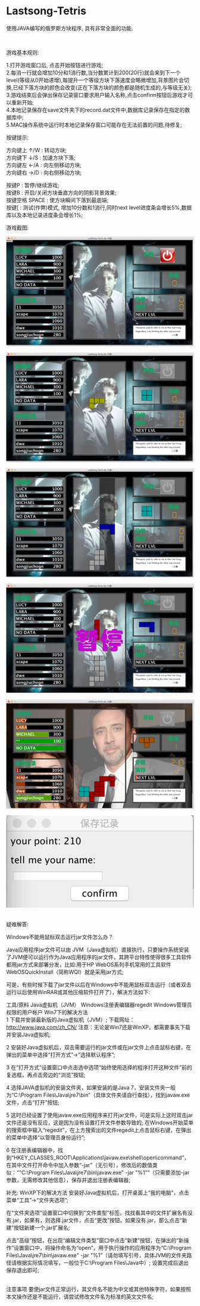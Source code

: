 # Lastsong-Tetris
使用JAVA编写的俄罗斯方块程序, 具有非常全面的功能.

<br/>

游戏基本规则:

1.打开游戏窗口后, 点击开始按钮进行游戏; <br/>
2.每消一行就会增加10分和1消行数,当分数累计到200(20行)就会来到下一个level(等级从0开始递增),每提升一个等级方块下落速度会略微增加,背景图片会切换,已经下落方块的颜色会改变(正在下落方块的颜色都是随机生成的,与等级无关); <br/>
3.游戏结束后会弹出保存记录窗口要求用户输入名称,点击confirm按钮后游戏才可以重新开始; <br/>
4.本地记录保存在save文件夹下的record.dat文件中,数据库记录保存在指定的数据库中; <br/>
5.MAC操作系统中运行时本地记录保存窗口可能存在无法前置的问题,待修复; <br/>



按键提示:

方向键上 ↑/W : 转动方块; <br/>
方向键下 ↓/S : 加速方块下落; <br/>
方向键左 ←/A : 向左侧移动方块; <br/>
方向键右 →/D : 向右侧移动方块; <br/>

按键P : 暂停/继续游戏; <br/>
按键B : 开启/关闭方块垂直方向的阴影背景效果; <br/>
按键空格 SPACE : 使方块瞬间下落到最底端; <br/>
按键[ : 测试(作弊)模式, 增加10分数和1消行,同时next level进度条会增长5%,数据库以及本地记录进度条会增长1%; <br/>



游戏截图:

![](./screenshot/1.png)

![](./screenshot/2.png)

![](./screenshot/3.png)

![](./screenshot/4.png)

![](./screenshot/5.png)

![](./screenshot/6.png)


<br/>
疑难解答:

Windows不能用鼠标双击运行jar文件怎么办？

Java应用程序jar文件可以由 JVM（Java虚拟机）直接执行，只要操作系统安装了JVM便可以运行作为Java应用程序的jar文件，其跨平台特性使得很多工具软件都用jar方式来部署分发，比如:用于HP WebOS系列手机常用的工具软件WebOSQuickInstall（简称WQI）就是采用jar方式;

可是，有些时候下载了jar文件以后在Windows中不能用鼠标双击运行（或者双击运行以后使用WinRAR或其他压缩软件打开了），解决方法如下:


工具/原料
Java虚拟机（JVM）
Windows注册表编辑器regedit
Windows管理员权限的用户帐户
Win7下的解决方法
<br/>
1
下载并安装最新版的Java虚拟机（JVM）;
下载网址：http://www.java.com/zh_CN/
注意：无论是Win7还是WinXP，都需要事先下载并安装Java虚拟机;


2
安装好Java虚拟机后，双击需要运行的jar文件或在jar文件上点击鼠标右键，在弹出的菜单中选择“打开方式”→“选择默认程序”;

3
在“打开方式”设置窗口中点击选中选项“始终使用选择的程序打开这种文件”前的复选框，再点击旁边的“浏览”按钮;

4
选择JAVA虚拟机的安装文件夹，如果安装的是Java 7，安装文件夹一般为“C:\Program Files\Java\jre7\bin”（具体文件夹请自行查找），找到javaw.exe文件，点击“打开”按钮;

5
这时已经设置了使用javaw.exe应用程序来打开jar文件，可是实际上这时双击jar文件还是没有反应，这是因为没有设置打开文件参数导致的;
在Windows开始菜单的搜索框中输入“regedit”，在上方搜索出的文件regedit上点击鼠标右键，在弹出的菜单中选择“以管理员身份运行”;


6
在注册表编辑器中，找到“HKEY_CLASSES_ROOT\Applications\javaw.exe\shell\open\command”，在其中文件打开命令中加入参数“-jar”（无引号），修改后的数值类似：“"C:\Program Files\Java\jre7\bin\javaw.exe" -jar "%1"”（只需要添加-jar参数，无需修改其他信息），保存并退出注册表编辑器;


补充:
WinXP下的解决方法
安装好Java虚拟机后，打开桌面上“我的电脑”，点击菜单“工具”→“文件夹选项”;

在“文件夹选项”设置窗口中切换到“文件类型”标签。找找看其中的文件扩展名有没有.jar，如果有，则选择.jar文件，点击“更改”按钮。如果没有.jar，那么点击“新建”按钮新建一个.jar扩展名;


点击“高级”按钮，在出现“编辑文件类型”窗口中点击“新建”按钮，在弹出的“新操作”设置窗口中，将操作命名为“open”，用于执行操作的应用程序为“C:\Program Files\Java\jre7\bin\javaw.exe" -jar "%1”（请勿填写引号，具体JVM的文件夹路径请根据实际情况填写，一般位于C:\Program Files\Java中）;
设置完成后退出保存退出即可;

<br/>
注意事项
要使jar文件正常运行，其文件名不能为中文或其他特殊字符，如果按照本文操作还是不能运行，请尝试修改文件名为标准的英文文件名;
